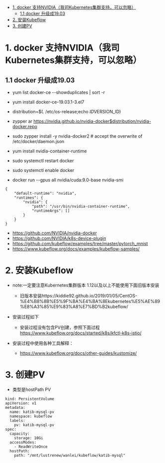 <!-- TOC -->

- [1. docker 支持NVIDIA（我司Kubernetes集群支持，可以忽略）](#1-docker-支持nvidia我司kubernetes集群支持可以忽略)
    - [1.1 docker 升级成19.03](#11-docker-升级成1903)
- [2. 安装Kubeflow](#2-安装kubeflow)
- [3. 创建PV](#3-创建pv)

<!-- /TOC -->
# 1. docker 支持NVIDIA（我司Kubernetes集群支持，可以忽略）
## 1.1 docker 升级成19.03

* yum list docker-ce --showduplicates | sort -r
* yum install docker-ce-19.03.1-3.el7
* distribution=$(. /etc/os-release;echo $ID$VERSION_ID)
* zypper ar https://nvidia.github.io/nvidia-docker$distribution/nvidia-docker.repo

* sudo zypper install -y nvidia-docker2  # accept the overwrite of /etc/docker/daemon.json
* yum install nvidia-container-runtime
* sudo systemctl restart docker
* sudo systemctl enable docker
* docker run --gpus all nvidia/cuda:9.0-base nvidia-smi

```
{
    "default-runtime": "nvidia",
    "runtimes": {
        "nvidia": {
            "path": "/usr/bin/nvidia-container-runtime",
            "runtimeArgs": []
        }
    }
}
```
* https://github.com/NVIDIA/nvidia-docker
* https://github.com/NVIDIA/k8s-device-plugin
* https://github.com/kubeflow/examples/tree/master/pytorch_mnist
* https://www.kubeflow.org/docs/examples/kubeflow-samples/



# 2. 安装Kubeflow
* note:一定要注意Kubernetes集群版本 1.12以及以上不能使用下面旧版本安装
    * 旧版本安装https://kiddie92.github.io/2019/01/05/CentOS-%E4%B8%8B%E5%9F%BA%E4%BA%8Ekubernetes%E5%AE%89%E8%A3%85%E9%83%A8%E7%BD%B2kubeflow/

* 安装过程如下
    * 安装过程没有包含PV创建，参照下面过程
https://www.kubeflow.org/docs/started/k8s/kfctl-k8s-istio/

* 安装过程中使用各种工具解释：
  * https://www.kubeflow.org/docs/other-guides/kustomize/


# 3. 创建PV
* 类型是hostPath PV
```
kind: PersistentVolume
apiVersion: v1
metadata:
  name: katib-mysql-pv
  namespace: kubeflow
  labels:
    pv: katib-mysql-pv
spec:
  capacity:
    storage: 10Gi
  accessModes:
    - ReadWriteOnce
  hostPath:
    path: "/mnt/lustrenew/wanlei/kubeflow/katib-mysql"
```

